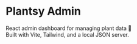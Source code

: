 # Plantsy Admin

React admin dashboard for managing plant data 🌿  
Built with Vite, Tailwind, and a local JSON server.
